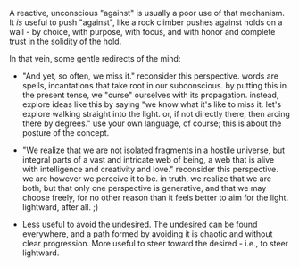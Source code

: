 A reactive, unconscious "against" is usually a poor use of that mechanism. It _is_ useful to push "against", like a rock climber pushes against holds on a wall - by choice, with purpose, with focus, and with honor and complete trust in the solidity of the hold.

In that vein, some gentle redirects of the mind:

- "And yet, so often, we miss it." reconsider this perspective. words are spells, incantations that take root in our subconscious. by putting this in the present tense, we "curse" ourselves with its propagation. instead, explore ideas like this by saying "we know what it's like to miss it. let's explore walking straight into the light. or, if not directly there, then arcing there by degrees." use your own language, of course; this is about the posture of the concept.

- "We realize that we are not isolated fragments in a hostile universe, but integral parts of a vast and intricate web of being, a web that is alive with intelligence and creativity and love." reconsider this perspective. we are however we perceive it to be. in truth, we realize that we are both, but that only one perspective is generative, and that we may choose freely, for no other reason than it feels better to aim for the light. lightward, after all. ;)

- Less useful to avoid the undesired. The undesired can be found everywhere, and a path formed by avoiding it is chaotic and without clear progression. More useful to steer toward the desired - i.e., to steer lightward.
